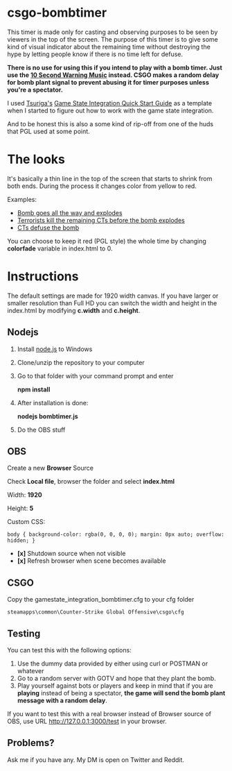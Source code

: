 # csgo-bombtimer

This timer is made only for casting and observing purposes to be seen by viewers in the top of the screen. The purpose of this timer is to give some kind of visual indicator about the remaining time without destroying the hype by letting people know if there is no time left for defuse.

**There is no use for using this if you intend to play with a bomb timer. Just use the [10 Second Warning Music](https://www.youtube.com/watch?v=WJE9mtatb3I) instead. CSGO makes a random delay for bomb plant signal to prevent abusing it for timer purposes unless you're a spectator.**

I used [Tsuriga's](https://github.com/tsuriga) [Game State Integration Quick Start Guide](https://github.com/tsuriga/csgo-gsi-qsguide) as a template when I started to figure out how to work with the game state integration.

And to be honest this is also a some kind of rip-off from one of the huds that PGL used at some point. 

# The looks

It's basically a thin line in the top of the screen that starts to shrink from both ends. During the process it changes color from yellow to red. 

Examples:

 - [Bomb goes all the way and explodes](https://youtu.be/AEmutqfrvfQ?t=318)
 - [Terrorists kill the remaining CTs before the bomb explodes](https://youtu.be/AEmutqfrvfQ?t=616)
 - [CTs defuse the bomb](https://youtu.be/AEmutqfrvfQ?t=1017)

You can choose to keep it red (PGL style) the whole time by changing **colorfade** variable in index.html to 0.

# Instructions

The default settings are made for 1920 width canvas. If you have larger or smaller resolution than Full HD you can switch the width and height in the index.html by modifying **c.width** and **c.height**.

## Nodejs

1. Install [node.js](https://nodejs.org/en/download/)  to Windows
2. Clone/unzip the repository to your computer
3. Go to that folder with your command prompt and enter

    **npm install**

4. After installation is done:

    **nodejs bombtimer.js**

5. Do the OBS stuff

## OBS

Create a new **Browser** Source

Check **Local file**, browser the folder and select **index.html**

Width: **1920**

Height: **5**

Custom CSS:



    body { background-color: rgba(0, 0, 0, 0); margin: 0px auto; overflow: hidden; }



- **[x]** Shutdown source when not visible 
- **[x]** Refresh browser when scene becomes available 

## CSGO

Copy the gamestate\_integration\_bombtimer.cfg to your cfg folder

    steamapps\common\Counter-Strike Global Offensive\csgo\cfg 

## Testing

You can test this with the following options:

1. Use the dummy data provided by either using curl or POSTMAN or whatever
2. Go to a random server with GOTV and hope that they plant the bomb.
3. Play yourself against bots or players and keep in mind that if you are **playing** instead of being a spectator, **the game will send the bomb plant message with a random delay**.

If you want to test this with a real browser instead of Browser source of OBS, use URL http://127.0.0.1:3000/test in your browser.

## Problems?

Ask me if you have any. My DM is open on Twitter and Reddit.
